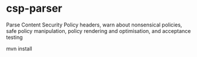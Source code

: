 # csp-parser
Parse Content Security Policy headers, warn about nonsensical policies, safe policy manipulation, policy rendering and optimisation, and acceptance testing

mvn install
